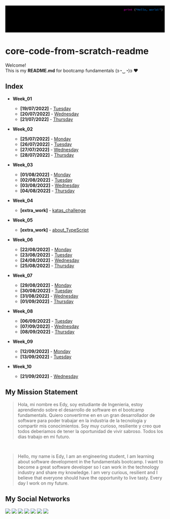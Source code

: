 ![alt text](assets/bg.png 'my background')

# core-code-from-scratch-readme

Welcome! </br>
This is my __README.md__ for bootcamp fundamentals (ɔ◔‿◔)ɔ ♥ </br>

## Index

* __Week_01__
  * __[19/07/2022]__ - [Tuesday](src/week_01/19-07-2022/)
  * __[20/07/2022]__ - [Wednesday](src/week_01/20-07-2022/)
  * __[21/07/2022]__ - [Thursday](src/week_01/21-07-2022/)

* __Week_02__
  * __[25/07/2022]__ - [Monday](src/week_02/25-07-2022/)
  * __[26/07/2022]__ - [Tuesday](src/week_02/26-07-2022/)
  * __[27/07/2022]__ - [Wednesday](src/week_02/27-07-2022/)
  * __[28/07/2022]__ - [Thursday](src/week_02/28-07-2022/)

* __Week_03__
  * __[01/08/2022]__ - [Monday](src/week_03/01-08-2022/)
  * __[02/08/2022]__ - [Tuesday](src/week_03/02-08-2022/)
  * __[03/08/2022]__ - [Wednesday](src/week_03/03-08-2022/)
  * __[04/08/2022]__ - [Thursday](src/week_03/04-08-2022/)

* __Week_04__
  * __[extra_work]__ - [katas_challenge](/src/week_04/)

* __Week_05__
  * __[extra_work]__ - [about_TypeScript](/src/week_05/)

* __Week_06__
  * __[22/08/2022]__ - [Monday](/src/week_06/22-08-2022/)
  * __[23/08/2022]__ - [Tuesday](/src/week_06/23-08-2022/)
  * __[24/08/2022]__ - [Wednesday](/src/week_06/24-08-2022/)
  * __[25/08/2022]__ - [Thursday](src/week_06/25-08-2022/)

* __Week_07__
  * __[29/08/2022]__ - [Monday](/src/week_07/29-08-2022/)
  * __[30/08/2022]__ - [Tuesday](/src/week_07/30-08-2022/)
  * __[31/08/2022]__ - [Wednesday](/src/week_07/31-08-2022/)
  * __[01/09/2022]__ - [Thursday](/src/week_07/01-09-2022/)

* __Week_08__
  * __[06/09/2022]__ - [Tuesday](/src/week_08/06-09-2022/)
  * __[07/09/2022]__ - [Wednesday](/src/week_08/07-09-2022/)
  * __[08/09/2022]__ - [Thursday](/src/week_08/08-09-2022/)

* __Week_09__
  * __[12/09/2022]__ - [Monday](/src/week_09/12-09-2022/)
  * __[13/09/2022]__ - [Tuesday](/src/week_09/13-09-2022/)

* __Week_10__
  * __[21/09/2022]__ - [Wednesday](/src/week_10/21-09-2022/)

## My Mission Statement

>Hola, mi nombre es Edy, soy estudiante de Ingenieria, estoy aprendiendo sobre el desarrollo de software en el bootcamp fundamentals. Quiero convertirme en en un gran desarrollador de software para poder trabajar en la industria de la tecnologia y compartir mis conocimientos. Soy muy curioso, resiliente y creo que todos deberiamos de tener la oportunidad de vivir sabroso. Todos los dias trabajo en mi futuro.

</br>

>Hello, my name is Edy, I am an engineering student, I am learning about software development in the fundamentals bootcamp. I want to become a great software developer so I can work in the technology industry and share my knowledge. I am very curious, resilient and I believe that everyone should have the opportunity to live tasty. Every day I work on my future.

## My Social Networks

<a href="https://www.facebook.com/edy.rojasgonzalez.94/"><img src="https://img.shields.io/badge/Facebook-1877F2?style=for-the-badge&logo=facebook&logoColor=white" /></a>
<a href="https://twitter.com/edyrrg64/"><img src="https://img.shields.io/badge/Twitter-1DA1F2?style=for-the-badge&logo=twitter&logoColor=white" /></a>
<a href="https://www.instagram.com/ryuk.owo/"><img  src="https://img.shields.io/badge/Instagram-E4405F?style=for-the-badge&logo=instagram&logoColor=white" /></a>
<a href="https://www.twitch.tv/edyrrg/"><img src="https://img.shields.io/badge/Twitch-9146FF?style=for-the-badge&logo=twitch&logoColor=white" /></a>
<a href="https://www.codewars.com/users/edyrrg/"><img  src="https://img.shields.io/badge/Codewars-B1361E?style=for-the-badge&logo=Codewars&logoColor=white" /></a>
<a href="https://github.com/edyrrg"><img src="https://img.shields.io/badge/GitHub-100000?style=for-the-badge&logo=github&logoColor=white" /></a>
<a href="https://www.linkedin.com/in/edy-rojas-gonzalez-045856127/"><img src="https://img.shields.io/badge/LinkedIn-0077B5?style=for-the-badge&logo=linkedin&logoColor=white" /></a>